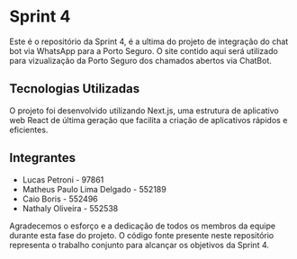 # Sprint 4

Este é o repositório da Sprint 4, é a ultima do projeto de integração do chat bot via WhatsApp para a Porto Seguro. O site contido aqui será utilizado para vizualização da Porto Seguro dos chamados abertos via ChatBot.

## Tecnologias Utilizadas

O projeto foi desenvolvido utilizando Next.js, uma estrutura de aplicativo web React de última geração que facilita a criação de aplicativos rápidos e eficientes.

## Integrantes

- Lucas Petroni - 97861
- Matheus Paulo Lima Delgado - 552189
- Caio Boris - 552496
- Nathaly Oliveira - 552538

Agradecemos o esforço e a dedicação de todos os membros da equipe durante esta fase do projeto. O código fonte presente neste repositório representa o trabalho conjunto para alcançar os objetivos da Sprint 4.

